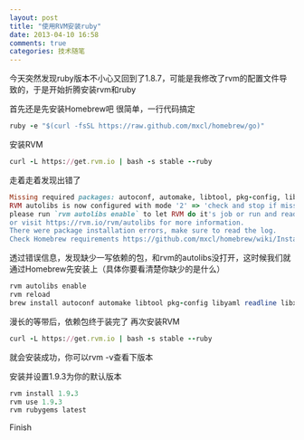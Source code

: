 ```yaml
---
layout: post
title: "使用RVM安装ruby"
date: 2013-04-10 16:58
comments: true
categories: 技术随笔
---
```


今天突然发现ruby版本不小心又回到了1.8.7，可能是我修改了rvm的配置文件导致的，于是开始折腾安装rvm和ruby

首先还是先安装Homebrew吧
很简单，一行代码搞定

```ruby
ruby -e "$(curl -fsSL https://raw.github.com/mxcl/homebrew/go)"
```

安装RVM
```ruby
curl -L https://get.rvm.io | bash -s stable --ruby
```

走着走着发现出错了
```ruby
Missing required packages: autoconf, automake, libtool, pkg-config, libyaml, readline, libxml2, libxslt, libksba, openssl, sqlite.
RVM autolibs is now configured with mode '2' => 'check and stop if missing',
please run `rvm autolibs enable` to let RVM do it's job or run and read `rvm autolibs [help]`
or visit https://rvm.io/rvm/autolibs for more information.
There were package installation errors, make sure to read the log.
Check Homebrew requirements https://github.com/mxcl/homebrew/wiki/Installation
```

透过错误信息，发现缺少一写依赖的包，和rvm的autolibs没打开，这时候我们就通过Homebrew先安装上（具体你要看清楚你缺少的是什么）
```ruby
rvm autolibs enable
rvm reload
brew install autoconf automake libtool pkg-config libyaml readline libxml2 libxslt libksba openssl sqlite
```

漫长的等带后，依赖包终于装完了
再次安装RVM

```ruby
curl -L https://get.rvm.io | bash -s stable --ruby
```

就会安装成功，你可以rvm -v查看下版本


安装并设置1.9.3为你的默认版本
```ruby
rvm install 1.9.3
rvm use 1.9.3
rvm rubygems latest
```

Finish

